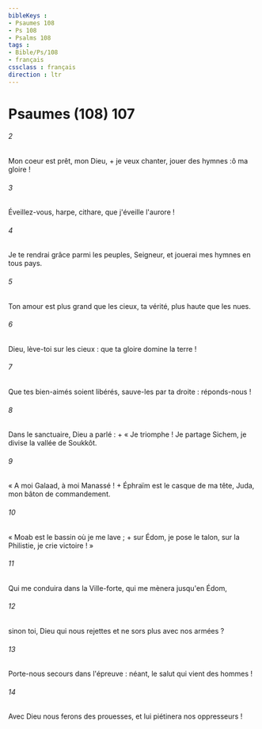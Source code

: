 ```yaml
---
bibleKeys : 
- Psaumes 108
- Ps 108
- Psalms 108
tags : 
- Bible/Ps/108
- français
cssclass : français
direction : ltr
---
```


# Psaumes (108) 107

###### 2
Mon coeur est prêt, mon Dieu, + je veux chanter, jouer des hymnes :ô ma gloire !
###### 3
Éveillez-vous, harpe, cithare, que j'éveille l'aurore !
###### 4
Je te rendrai grâce parmi les peuples, Seigneur, et jouerai mes hymnes en tous pays.
###### 5
Ton amour est plus grand que les cieux, ta vérité, plus haute que les nues.
###### 6
Dieu, lève-toi sur les cieux : que ta gloire domine la terre !
###### 7
Que tes bien-aimés soient libérés, sauve-les par ta droite : réponds-nous !
###### 8
Dans le sanctuaire, Dieu a parlé : + « Je triomphe ! Je partage Sichem, je divise la vallée de Soukkôt.
###### 9
« A moi Galaad, à moi Manassé ! + Éphraïm est le casque de ma tête, Juda, mon bâton de commandement.
###### 10
« Moab est le bassin où je me lave ; + sur Édom, je pose le talon, sur la Philistie, je crie victoire ! »
###### 11
Qui me conduira dans la Ville-forte, qui me mènera jusqu'en Édom,
###### 12
sinon toi, Dieu qui nous rejettes et ne sors plus avec nos armées ?
###### 13
Porte-nous secours dans l'épreuve : néant, le salut qui vient des hommes !
###### 14
Avec Dieu nous ferons des prouesses, et lui piétinera nos oppresseurs !
